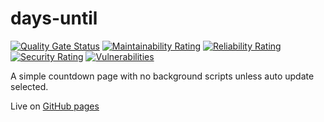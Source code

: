 # days-until

[![Quality Gate Status](https://sonarcloud.io/api/project_badges/measure?project=maweeks_days-until&metric=alert_status)](https://sonarcloud.io/dashboard?id=maweeks_days-until)
[![Maintainability Rating](https://sonarcloud.io/api/project_badges/measure?project=maweeks_days-until&metric=sqale_rating)](https://sonarcloud.io/dashboard?id=maweeks_days-until)
[![Reliability Rating](https://sonarcloud.io/api/project_badges/measure?project=maweeks_days-until&metric=reliability_rating)](https://sonarcloud.io/dashboard?id=maweeks_days-until)
[![Security Rating](https://sonarcloud.io/api/project_badges/measure?project=maweeks_days-until&metric=security_rating)](https://sonarcloud.io/dashboard?id=maweeks_days-until)
[![Vulnerabilities](https://sonarcloud.io/api/project_badges/measure?project=maweeks_days-until&metric=vulnerabilities)](https://sonarcloud.io/dashboard?id=maweeks_days-until)

A simple countdown page with no background scripts unless auto update selected.

Live on [GitHub pages](https://maweeks.github.io/days-until?date=2023-07-04T04:28:50.182Z&title=Test)
